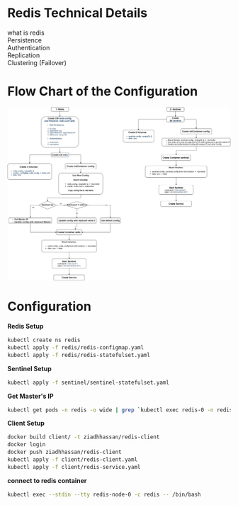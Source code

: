 # Redis Technical Details
what is redis  
Persistence  
Authentication  
Replication  
Clustering (Failover)  

# Flow Chart of the Configuration
<img src="./k8s-redis-logic.jpg">

# Configuration

**Redis Setup**
```bash
kubectl create ns redis
kubectl apply -f redis/redis-configmap.yaml
kubectl apply -f redis/redis-statefulset.yaml 
```

**Sentinel Setup**
```bash
kubectl apply -f sentinel/sentinel-statefulset.yaml
```

**Get Master's IP**  
```bash 
kubectl get pods -n redis -o wide | grep `kubectl exec redis-0 -n redis -- redis-cli -h sentinel -p 5000 -a -a a-very-complex-password-here sentinel get-master-addr-by-name mymaster | head -n 1` | awk '{print $1}'
```

**Client Setup**
```bash
docker build client/ -t ziadhhassan/redis-client
docker login
docker push ziadhhassan/redis-client
kubectl apply -f client/redis-client.yaml
kubectl apply -f client/redis-service.yaml
```

**connect to redis container**
```bash
kubectl exec --stdin --tty redis-node-0 -c redis -- /bin/bash
```